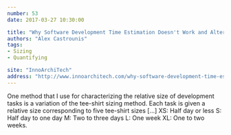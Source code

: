 ```yaml
---
number: 53
date: 2017-03-27 10:30:00

title: "Why Software Development Time Estimation Doesn't Work and Alternative Approaches"
authors: "Alex Castrounis"
tags:
- Sizing
- Quantifying

site: "InnoArchiTech"
address: "http://www.innoarchitech.com/why-software-development-time-estimation-does-not-work-alternative-approaches/"
---
```


One method that I use for characterizing the relative size of development tasks is a variation of the tee-shirt sizing method. Each task is given a relative size corresponding to five tee-shirt sizes […] XS: Half day or less S: Half day to one day M: Two to three days L: One week XL: One to two weeks.
